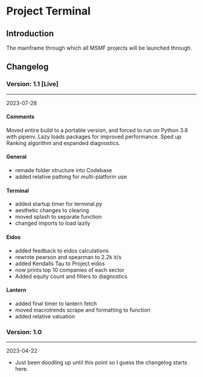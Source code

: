 # Project Terminal

## Introduction

The mainframe through which all MSMF projects will be launched through.

## Changelog

### Version: 1.1 [Live]

---
2023-07-28

#### Comments
Moved entire build to a portable version, and forced to run
on Python 3.8 with pipenv. Lazy loads packages for improved 
performance. Sped up Ranking algorithm and expanded diagnostics.

#### General
+ remade folder structure into Codebase
+ added relative pathing for multi-platform use

#### Terminal
+ added startup timer for terminal.py
+ aesthetic changes to clearing
+ moved splash to separate function
+ changed imports to load lazily

#### Eidos
+ added feedback to eidos calculations
+ rewrote pearson and spearman to 2.2k it/s 
+ added Kendalls Tau to Project eidos
+ now prints top 10 companies of each sector
+ Added equity count and filters to diagnostics

#### Lantern
+ added final timer to lantern fetch
+ moved macrotrends scrape and formatting to function
+ added relative valuation

### Version: 1.0 

---
2023-04-22

+ Just been doodling up until this point so I guess the changelog starts here.
